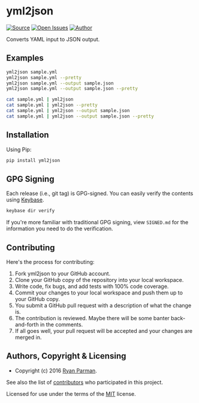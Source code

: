 # yml2json

[![Source](http://img.shields.io/badge/source-skyzyx/yml2json-blue.svg?style=flat-square)](https://github.com/skyzyx/yml2json)
[![Open Issues](http://img.shields.io/github/issues/skyzyx/yml2json.svg?style=flat-square)](https://github.com/skyzyx/yml2json/issues)
[![Author](http://img.shields.io/badge/author-@skyzyx-blue.svg?style=flat-square)](https://twitter.com/skyzyx)

Converts YAML input to JSON output.


## Examples

```bash
yml2json sample.yml
yml2json sample.yml --pretty
yml2json sample.yml --output sample.json
yml2json sample.yml --output sample.json --pretty

cat sample.yml | yml2json
cat sample.yml | yml2json --pretty
cat sample.yml | yml2json --output sample.json
cat sample.yml | yml2json --output sample.json --pretty
```

## Installation

Using Pip:
```bash
pip install yml2json
```

## GPG Signing

Each release (i.e., git tag) is GPG-signed. You can easily verify the contents using [Keybase](https://keybase.io).

```bash
keybase dir verify
```

If you're more familiar with traditional GPG signing, view `SIGNED.md` for the information you need to do the verification.


## Contributing
Here's the process for contributing:

1. Fork yml2json to your GitHub account.
2. Clone your GitHub copy of the repository into your local workspace.
3. Write code, fix bugs, and add tests with 100% code coverage.
4. Commit your changes to your local workspace and push them up to your GitHub copy.
5. You submit a GitHub pull request with a description of what the change is.
6. The contribution is reviewed. Maybe there will be some banter back-and-forth in the comments.
7. If all goes well, your pull request will be accepted and your changes are merged in.


## Authors, Copyright & Licensing

* Copyright (c) 2016 [Ryan Parman](http://ryanparman.com).

See also the list of [contributors](https://github.com/skyzyx/yml2json/contributors) who participated in this project.

Licensed for use under the terms of the [MIT] license.

  [MIT]: http://www.opensource.org/licenses/mit-license.php
